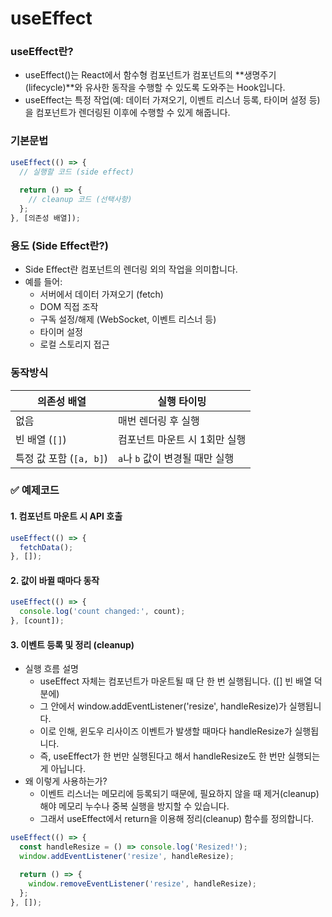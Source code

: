# useEffect


### useEffect란?
- useEffect()는 React에서 함수형 컴포넌트가 컴포넌트의 **생명주기(lifecycle)**와 유사한 동작을 수행할 수 있도록 도와주는 Hook입니다. 
- useEffect는 특정 작업(예: 데이터 가져오기, 이벤트 리스너 등록, 타이머 설정 등)을 컴포넌트가 렌더링된 이후에 수행할 수 있게 해줍니다.


### 기본문법
```jsx
useEffect(() => {
  // 실행할 코드 (side effect)
  
  return () => {
    // cleanup 코드 (선택사항)
  };
}, [의존성 배열]);
```

### 용도 (Side Effect란?)
- Side Effect란 컴포넌트의 렌더링 외의 작업을 의미합니다.
- 예를 들어:
  - 서버에서 데이터 가져오기 (fetch)
  - DOM 직접 조작 
  - 구독 설정/해제 (WebSocket, 이벤트 리스너 등)
  - 타이머 설정
  - 로컬 스토리지 접근


### 동작방식
| 의존성 배열             | 실행 타이밍                          |
|-------------------------|--------------------------------------|
| 없음                    | 매번 렌더링 후 실행                  |
| 빈 배열 (`[]`)          | 컴포넌트 마운트 시 1회만 실행        |
| 특정 값 포함 (`[a, b]`) | `a`나 `b` 값이 변경될 때만 실행      |


### ✅ 예제코드

#### 1. 컴포넌트 마운트 시 API 호출
```jsx
useEffect(() => {
  fetchData();
}, []);
```

#### 2. 값이 바뀔 때마다 동작
```jsx
useEffect(() => {
  console.log('count changed:', count);
}, [count]);
```

#### 3. 이벤트 등록 및 정리 (cleanup)
- 실행 흐름 설명
  - useEffect 자체는 컴포넌트가 마운트될 때 단 한 번 실행됩니다. ([] 빈 배열 덕분에)
  - 그 안에서 window.addEventListener('resize', handleResize)가 실행됩니다.
  - 이로 인해, 윈도우 리사이즈 이벤트가 발생할 때마다 handleResize가 실행됩니다.
  - 즉, useEffect가 한 번만 실행된다고 해서 handleResize도 한 번만 실행되는 게 아닙니다.
- 왜 이렇게 사용하는가?
  - 이벤트 리스너는 메모리에 등록되기 때문에, 필요하지 않을 때 제거(cleanup) 해야 메모리 누수나 중복 실행을 방지할 수 있습니다.
  - 그래서 useEffect에서 return을 이용해 정리(cleanup) 함수를 정의합니다.
```jsx
useEffect(() => {
  const handleResize = () => console.log('Resized!');
  window.addEventListener('resize', handleResize);

  return () => {
    window.removeEventListener('resize', handleResize);
  };
}, []);
```
